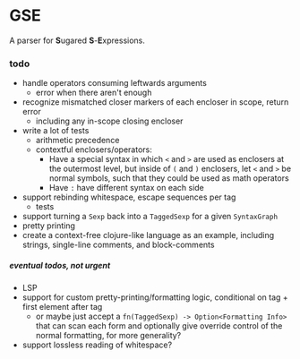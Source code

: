 # GSE

A parser for **S**ugared **S**-**E**xpressions.

### todo
* handle operators consuming leftwards arguments
  * error when there aren't enough
* recognize mismatched closer markers of each encloser in scope, return error
  * including any in-scope closing encloser
* write a lot of tests
  * arithmetic precedence
  * contextful enclosers/operators: 
    * Have a special syntax in which `<` and `>` are used as enclosers at the outermost level, but inside of `(` and `)` enclosers, let `<` and `>` be normal symbols, such that they could be used as math operators
    * Have `:` have different syntax on each side
* support rebinding whitespace, escape sequences per tag
  * tests
* support turning a `Sexp` back into a `TaggedSexp` for a given `SyntaxGraph`
* pretty printing
* create a context-free clojure-like language as an example, including strings, single-line comments, and block-comments

##### eventual todos, not urgent
* LSP
* support for custom pretty-printing/formatting logic, conditional on tag + first element after tag
  * or maybe just accept a `fn(TaggedSexp) -> Option<Formatting Info>` that can scan each form and optionally give override control of the normal formatting, for more generality?
* support lossless reading of whitespace?

